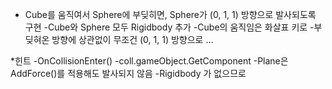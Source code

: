 - Cube를 움직여서 Sphere에 부딪히면, Sphere가 (0, 1, 1) 방향으로 발사되도록 구현
    -Cube와 Sphere 모두 Rigidbody 추가
    -Cube의 움직임은 화살표 키로
    -부딪혀온 방향에 상관없이 무조건 (0, 1, 1) 방향으로 …

*힌트
  -OnCollisionEnter()
  -coll.gameObject.GetComponent
  -Plane은 AddForce()를 적용해도 발사되지 않음
  -Rigidbody 가 없으므로
